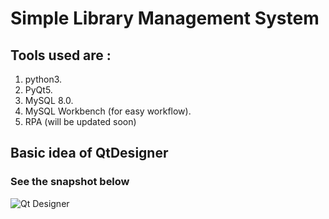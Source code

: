 # Simple Library Management System
## Tools used are :
1. python3.
2. PyQt5.
3. MySQL 8.0.
4. MySQL Workbench (for easy workflow).
5. RPA (will be updated soon)

## Basic idea of QtDesigner

### See the snapshot below

![Qt Designer](https://firebasestorage.googleapis.com/v0/b/libraryprojectpyqt5.appspot.com/o/initial%2FQt1.png?alt=media&token=992d4155-8178-4302-be69-08fe44819d26)

